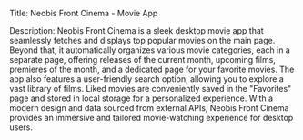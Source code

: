 Title: Neobis Front Cinema - Movie App

Description:
Neobis Front Cinema is a sleek desktop movie app that seamlessly fetches and displays top popular movies on the main page. Beyond that, it automatically organizes various movie categories, each in a separate page, 
offering releases of the current month, upcoming films, premieres of the month, and a dedicated page for your favorite movies. The app also features a user-friendly search option, 
allowing you to explore a vast library of films. Liked movies are conveniently saved in the "Favorites" page and stored in local storage for a personalized experience.
With a modern design and data sourced from external APIs, Neobis Front Cinema provides an immersive and tailored movie-watching experience for desktop users.
